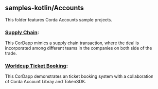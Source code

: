 ## samples-kotlin/Accounts

This folder features Corda Accounts sample projects.

### [Supply Chain](./supplychain):
This CorDapp mimics a supply chain transaction, where the deal is incorporated among different teams in the companies on both side of the trade.


### [Worldcup Ticket Booking](./worldcupticketbooking):
This CorDapp demonstrates an ticket booking system with a collaboration of Corda Account Libray and TokenSDK.

